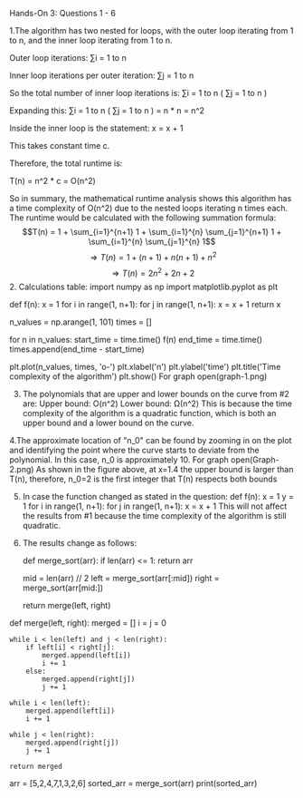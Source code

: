 Hands-On 3: Questions 1 - 6

1.The algorithm has two nested for loops, with the outer loop iterating from 1 to n, and the inner loop iterating from 1 to n.

Outer loop iterations:
∑i = 1 to n

Inner loop iterations per outer iteration:
∑j = 1 to n

So the total number of inner loop iterations is:
∑i = 1 to n ( ∑j = 1 to n )

Expanding this:
∑i = 1 to n ( ∑j = 1 to n )
= n * n
= n^2

Inside the inner loop is the statement:
x = x + 1

This takes constant time c.

Therefore, the total runtime is:

T(n) = n^2 * c
= O(n^2)

So in summary, the mathematical runtime analysis shows this algorithm has a time complexity of O(n^2) due to the nested loops iterating n times each.
    The runtime would be calculated with the following summation formula:
    <br />
    $$T(n) = 1 + \sum_{i=1}^{n+1} 1 + \sum_{i=1}^{n} \sum_{j=1}^{n+1} 1 + \sum_{i=1}^{n} \sum_{j=1}^{n} 1$$
    $$\Rightarrow T(n) = 1 + (n+1) + n(n+1) + n^2$$
    $$\Rightarrow T(n) = 2n^2 + 2n + 2$$
2. Calculations table:
 import numpy as np
import matplotlib.pyplot as plt

def f(n):
    x = 1
    for i in range(1, n+1):
        for j in range(1, n+1):
            x = x + 1
    return x

n_values = np.arange(1, 101)
times = []

for n in n_values:
    start_time = time.time()
    f(n)
    end_time = time.time()
    times.append(end_time - start_time)

plt.plot(n_values, times, 'o-')
plt.xlabel('n')
plt.ylabel('time')
plt.title('Time complexity of the algorithm')
plt.show()
    For graph open(graph-1.png)

3. The polynomials that are upper and lower bounds on the curve from #2 are:
Upper bound: O(n^2)
Lower bound: Ω(n^2)
This is because the time complexity of the algorithm is a quadratic function, which is both an upper bound and a lower bound on the curve.

4.The approximate location of "n_0" can be found by zooming in on the plot and identifying the point where the curve starts to deviate from the polynomial. In this case, n_0 is approximately 10.
   For graph open(Graph-2.png)
    As shown in the figure above, at x=1.4 the upper bound is larger than T(n), therefore, n_0=2 is the first integer that T(n) respects both bounds

5. In case the function changed as stated in the question: 
    def f(n):
    x = 1
    y = 1
    for i in range(1, n+1):
        for j in range(1, n+1):
            x = x + 1
   This will not affect the results from #1 because the time complexity of the algorithm is still quadratic.
6. The results change as follows:
    
   def merge_sort(arr):
    if len(arr) <= 1:
        return arr

    mid = len(arr) // 2
    left = merge_sort(arr[:mid])
    right = merge_sort(arr[mid:])

    return merge(left, right)

def merge(left, right):
    merged = []
    i = j = 0

    while i < len(left) and j < len(right):
        if left[i] < right[j]:
            merged.append(left[i])
            i += 1
        else:
            merged.append(right[j])
            j += 1

    while i < len(left):
        merged.append(left[i])
        i += 1

    while j < len(right):
        merged.append(right[j])
        j += 1

    return merged

arr = [5,2,4,7,1,3,2,6]
sorted_arr = merge_sort(arr)
print(sorted_arr)


